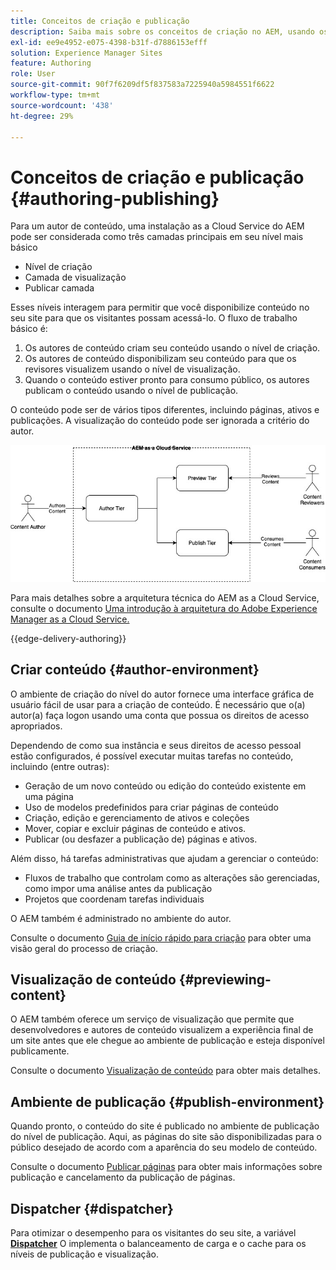 ```yaml
---
title: Conceitos de criação e publicação
description: Saiba mais sobre os conceitos de criação no AEM, usando os ambientes de criação, visualização e publicação.
exl-id: ee9e4952-e075-4398-b31f-d7886153efff
solution: Experience Manager Sites
feature: Authoring
role: User
source-git-commit: 90f7f6209df5f837583a7225940a5984551f6622
workflow-type: tm+mt
source-wordcount: '438'
ht-degree: 29%

---
```



# Conceitos de criação e publicação {#authoring-publishing}

Para um autor de conteúdo, uma instalação as a Cloud Service do AEM pode ser considerada como três camadas principais em seu nível mais básico

* Nível de criação
* Camada de visualização
* Publicar camada

Esses níveis interagem para permitir que você disponibilize conteúdo no seu site para que os visitantes possam acessá-lo. O fluxo de trabalho básico é:

1. Os autores de conteúdo criam seu conteúdo usando o nível de criação.
1. Os autores de conteúdo disponibilizam seu conteúdo para que os revisores visualizem usando o nível de visualização.
1. Quando o conteúdo estiver pronto para consumo público, os autores publicam o conteúdo usando o nível de publicação.

O conteúdo pode ser de vários tipos diferentes, incluindo páginas, ativos e publicações. A visualização do conteúdo pode ser ignorada a critério do autor.

![Diagrama do autor, editor e despachantes](assets/author-publish.jpg)

Para mais detalhes sobre a arquitetura técnica do AEM as a Cloud Service, consulte o documento [Uma introdução à arquitetura do Adobe Experience Manager as a Cloud Service.](/help/overview/architecture.md)

{{edge-delivery-authoring}}

## Criar conteúdo {#author-environment}

O ambiente de criação do nível do autor fornece uma interface gráfica de usuário fácil de usar para a criação de conteúdo. É necessário que o(a) autor(a) faça logon usando uma conta que possua os direitos de acesso apropriados.

Dependendo de como sua instância e seus direitos de acesso pessoal estão configurados, é possível executar muitas tarefas no conteúdo, incluindo (entre outras):

* Geração de um novo conteúdo ou edição do conteúdo existente em uma página
* Uso de modelos predefinidos para criar páginas de conteúdo
* Criação, edição e gerenciamento de ativos e coleções
* Mover, copiar e excluir páginas de conteúdo e ativos.
* Publicar (ou desfazer a publicação de) páginas e ativos.

Além disso, há tarefas administrativas que ajudam a gerenciar o conteúdo:

* Fluxos de trabalho que controlam como as alterações são gerenciadas, como impor uma análise antes da publicação
* Projetos que coordenam tarefas individuais

O AEM também é administrado no ambiente do autor.

Consulte o documento [Guia de início rápido para criação](/help/sites-cloud/authoring/quick-start.md) para obter uma visão geral do processo de criação.

## Visualização de conteúdo {#previewing-content}

O AEM também oferece um serviço de visualização que permite que desenvolvedores e autores de conteúdo visualizem a experiência final de um site antes que ele chegue ao ambiente de publicação e esteja disponível publicamente.

Consulte o documento [Visualização de conteúdo](/help/sites-cloud/authoring/sites-console/previewing-content.md) para obter mais detalhes.

## Ambiente de publicação {#publish-environment}

Quando pronto, o conteúdo do site é publicado no ambiente de publicação do nível de publicação. Aqui, as páginas do site são disponibilizadas para o público desejado de acordo com a aparência do seu modelo de conteúdo.

Consulte o documento [Publicar páginas](/help/sites-cloud/authoring/sites-console/publishing-pages.md) para obter mais informações sobre publicação e cancelamento da publicação de páginas.

## Dispatcher {#dispatcher}

Para otimizar o desempenho para os visitantes do seu site, a variável **[Dispatcher](/help/implementing/dispatcher/overview.md)** O implementa o balanceamento de carga e o cache para os níveis de publicação e visualização.
